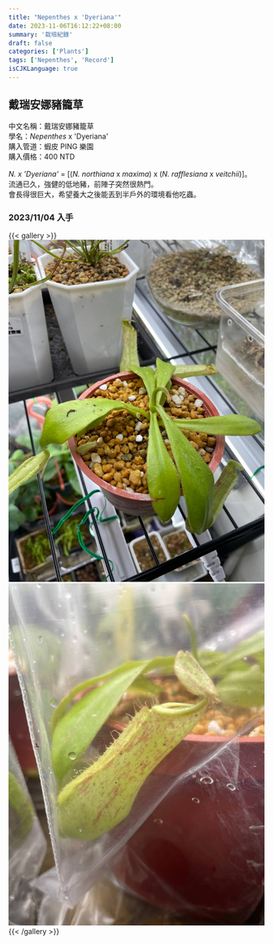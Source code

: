 ```yaml
---
title: "Nepenthes x 'Dyeriana'"
date: 2023-11-06T16:12:22+08:00
summary: '栽培紀錄'
draft: false
categories: ['Plants']
tags: ['Nepenthes', 'Record']
isCJKLanguage: true
---
```


## 戴瑞安娜豬籠草

中文名稱：戴瑞安娜豬籠草  
學名：*Nepenthes* x 'Dyeriana'  
購入管道：蝦皮 PING 樂園  
購入價格：400 NTD  

*N. x 'Dyeriana'* = [(*N. northiana* x *maxima*) x (*N. rafflesiana* x *veitchii*)]。  
流通已久，強健的低地豬，前陣子突然很熱門。  
會長得很巨大，希望養大之後能丟到半戶外的環境看他吃蟲。  

### 2023/11/04 入手

{{< gallery >}}
<img src="./images/2023-11-04(1).jpg" class="grid-w50">
<img src="./images/2023-11-04(2).jpg" class="grid-w50">
{{< /gallery >}}
